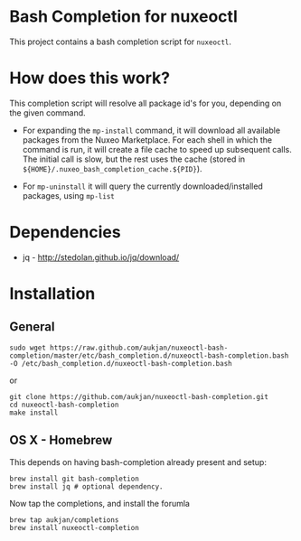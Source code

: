 # Bash Completion for nuxeoctl 

This project contains a bash completion script for `nuxeoctl`.

# How does this work? 

This completion script will resolve all package id's for you, depending on the given command. 

* For expanding the `mp-install` command, it will download all available packages from the Nuxeo Marketplace. For each shell in which the command is run, it will create a file cache to speed up subsequent calls. The initial call is slow, but the rest uses the cache (stored in `${HOME}/.nuxeo_bash_completion_cache.${PID}`). 

* For `mp-uninstall` it will query the currently downloaded/installed packages, using `mp-list`

# Dependencies

* jq - http://stedolan.github.io/jq/download/ 

# Installation

## General

```
sudo wget https://raw.github.com/aukjan/nuxeoctl-bash-completion/master/etc/bash_completion.d/nuxeoctl-bash-completion.bash -O /etc/bash_completion.d/nuxeoctl-bash-completion.bash
```

or

```
git clone https://github.com/aukjan/nuxeoctl-bash-completion.git
cd nuxeoctl-bash-completion
make install
```


## OS X - Homebrew

This depends on having bash-completion already present and setup:

````
brew install git bash-completion
brew install jq # optional dependency.
````

Now tap the completions, and install the forumla

```
brew tap aukjan/completions
brew install nuxeoctl-completion
```
